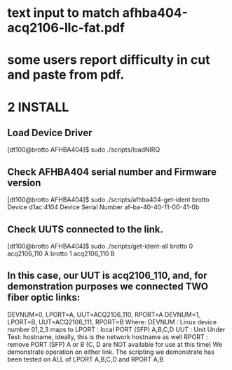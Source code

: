 # text input to match afhba404-acq2106-llc-fat.pdf
# some users report difficulty in cut and paste from pdf.

# 2 INSTALL

## Load Device Driver
[dt100@brotto AFHBA404]$ sudo ./scripts/loadNIRQ

## Check AFHBA404 serial number and Firmware version
[dt100@brotto AFHBA404]$ sudo ./scripts/afhba404-get-ident
brotto Device d1ac:4104 Device Serial Number af-ba-40-40-11-00-41-0b

## Check UUTS connected to the link.
[dt100@brotto AFHBA404]$ sudo ./scripts/get-ident-all
brotto 0 acq2106_110 A
brotto 1 acq2106_110 B
## In this case, our UUT is acq2106_110, and, for demonstration purposes we connected TWO fiber optic links:
DEVNUM=0, LPORT=A, UUT=ACQ2106_110, RPORT=A
DEVNUM=1, LPORT=B, UUT=ACQ2106_111, RPORT=B
Where:
DEVNUM : Linux device number 01,2,3 maps to LPORT : local PORT (SFP) A,B,C,D
UUT    : Unit Under Test: hostname, ideally, this is the network hostname as well
RPORT : remove PORT (SFP) A or B (C, D are NOT available for use at this time)
We demonstrate operation on either link. The scripting we demonstrate has been tested on
ALL of LPORT A,B,C,D and RPORT A,B


# 

